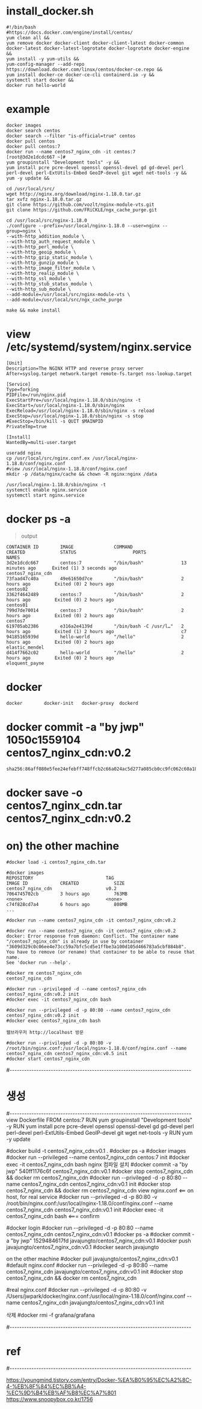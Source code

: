 # install_docker.sh

```
#!/bin/bash
#https://docs.docker.com/engine/install/centos/
yum clean all &&
yum remove docker docker-client docker-client-latest docker-common docker-latest docker-latest-logrotate docker-logrotate docker-engine &&
yum install -y yum-utils &&
yum-config-manager --add-repo https://download.docker.com/linux/centos/docker-ce.repo &&
yum install docker-ce docker-ce-cli containerd.io -y &&
systemctl start docker &&
docker run hello-world
```

# example
```
docker images
docker search centos
docker search --filter "is-official=true" centos
docker pull centos
docker pull centos:7
docker run --name centos7_nginx_cdn -it centos:7
[root@3d2e1dcdc667 ~]#  
yum groupinstall "Development tools" -y &&
yum install pcre pcre-devel openssl openssl-devel gd gd-devel perl perl-devel perl-ExtUtils-Embed GeoIP-devel git wget net-tools -y &&
yum -y update &&

cd /usr/local/src/
wget http://nginx.org/download/nginx-1.18.0.tar.gz
tar xvfz nginx-1.18.0.tar.gz
git clone https://github.com/vozlt/nginx-module-vts.git
git clone https://github.com/FRiCKLE/ngx_cache_purge.git

cd /usr/local/src/nginx-1.18.0
./configure --prefix=/usr/local/nginx-1.18.0 --user=nginx --group=nginx \
--with-http_addition_module \
--with-http_auth_request_module \
--with-http_perl_module \
--with-http_geoip_module \
--with-http_gzip_static_module \
--with-http_gunzip_module \
--with-http_image_filter_module \
--with-http_realip_module \
--with-http_ssl_module \
--with-http_stub_status_module \
--with-http_sub_module \
--add-module=/usr/local/src/nginx-module-vts \
--add-module=/usr/local/src/ngx_cache_purge

make && make install
```

# view /etc/systemd/system/nginx.service
```
[Unit]
Description=The NGINX HTTP and reverse proxy server
After=syslog.target network.target remote-fs.target nss-lookup.target

[Service]
Type=forking
PIDFile=/run/nginx.pid
ExecStartPre=/usr/local/nginx-1.18.0/sbin/nginx -t
ExecStart=/usr/local/nginx-1.18.0/sbin/nginx
ExecReload=/usr/local/nginx-1.18.0/sbin/nginx -s reload
ExecStop=/usr/local/nginx-1.18.0/sbin/nginx -s stop
#ExecStop=/bin/kill -s QUIT $MAINPID
PrivateTmp=true

[Install]
WantedBy=multi-user.target
```

```
useradd nginx
cp /usr/local/src/nginx.conf.ex /usr/local/nginx-1.18.0/conf/nginx.conf
#view /usr/local/nginx-1.18.0/conf/nginx.conf
mkdir -p /data/nginx/cache && chown -R nginx:nginx /data

/usr/local/nginx-1.18.0/sbin/nginx -t
systemctl enable nginx.service
systemctl start nginx.service
```


# docker ps -a
> output
```
CONTAINER ID        IMAGE               COMMAND                  CREATED             STATUS                     PORTS               NAMES
3d2e1dcdc667        centos:7            "/bin/bash"              13 minutes ago      Exited (1) 3 seconds ago                       centos7_nginx_cdn
73faad47c40a        49e61650d7ce        "/bin/bash"              2 hours ago         Exited (0) 2 hours ago                         centos02
3362f4642489        centos:7            "/bin/bash"              2 hours ago         Exited (0) 2 hours ago                         centos01
799d7de70014        centos:7            "/bin/bash"              2 hours ago         Exited (0) 2 hours ago                         centos7
619705ab2386        e316a2e4139d        "/bin/bash -C /usr/l…"   2 hours ago         Exited (1) 2 hours ago                         c7
94185165939d        hello-world         "/hello"                 2 hours ago         Exited (0) 2 hours ago                         elastic_mendel
d414f7662c02        hello-world         "/hello"                 2 hours ago         Exited (0) 2 hours ago                         eloquent_payne
```

# docker
```
docker        docker-init   docker-proxy  dockerd   
```

# docker commit -a "by jwp" 1050c1559104 centos7_nginx_cdn:v0.2
```
sha256:86aff080e5fee24efebff748ffcb2c66a024ac5d277a085cb0cc9fc062c60a18
```

# docker save -o centos7_nginx_cdn.tar centos7_nginx_cdn:v0.2

# on) the other machine
```
#docker load -i centos7_nginx_cdn.tar

#docker images
REPOSITORY                           TAG                                              IMAGE ID            CREATED             SIZE
centos7_nginx_cdn                    v0.2                                             7064745702cb        3 hours ago         763MB
<none>                               <none>                                           c74f828cd7a4        6 hours ago         808MB
...

#docker run --name centos7_nginx_cdn -it centos7_nginx_cdn:v0.2

#docker run --name centos7_nginx_cdn -it centos7_nginx_cdn:v0.2
docker: Error response from daemon: Conflict. The container name "/centos7_nginx_cdn" is already in use by container "3609d329c0c06ee4e73cc59a7bfc5cd5e1ffbe3a100d105d466783a5cbf884b8". You have to remove (or rename) that container to be able to reuse that name.
See 'docker run --help'.

#docker rm centos7_nginx_cdn
centos7_nginx_cdn

#docker run --privileged -d --name centos7_nginx_cdn  centos7_nginx_cdn:v0.2 init
#docker exec -it centos7_nginx_cdn bash

#docker run --privileged -d -p 80:80 --name centos7_nginx_cdn centos7_nginx_cdn:v0.2 init
#docker exec centos7_nginx_cdn bash

웹브라우저 http://localhost 방문 

#docker run --privileged -d -p 80:80 -v /root/bin/nginx.conf:/usr/local/nginx-1.18.0/conf/nginx.conf --name centos7_nginx_cdn centos7_nginx_cdn:v0.5 init
#docker start centos7_nginx_cdn
```

#---------------------------------------------------------------------------
# 생성
#---------------------------------------------------------------------------
view Dockerfile
FROM centos:7
RUN yum groupinstall "Development tools" -y 
RUN yum install pcre pcre-devel openssl openssl-devel gd gd-devel perl perl-devel perl-ExtUtils-Embed GeoIP-devel git wget net-tools -y 
RUN yum -y update 

#docker build -t centos7_nginx_cdn:v0.1 .
#docker ps -a
#docker images
#docker run --privileged --name centos7_nginx_cdn centos:7 init
#docker exec -it centos7_nginx_cdn bash
nginx 컴파일 설치 
#docker commit -a "by jwp" 540ff1176c6f centos7_nginx_cdn:v0.1
#docker stop centos7_nginx_cdn && docker rm centos7_nginx_cdn
#docker run --privileged -d -p 80:80 --name centos7_nginx_cdn centos7_nginx_cdn:v0.1 init
#docker stop centos7_nginx_cdn && docker rm centos7_nginx_cdn
view nginx.conf <== on host, for real service
#docker run --privileged -d -p 80:80 -v /root/bin/nginx.conf:/usr/local/nginx-1.18.0/conf/nginx.conf --name centos7_nginx_cdn centos7_nginx_cdn:v0.1 init
#docker exec -it centos7_nginx_cdn bash <=== confirm

#docker login
#docker run --privileged -d -p 80:80 --name centos7_nginx_cdn centos7_nginx_cdn:v0.1
#docker ps -a
#docker commit -a "by jwp" 1529484617fd javajungto/centos7_nginx_cdn:v0.1
#docker push javajungto/centos7_nginx_cdn:v0.1 
#docker search javajungto

on the other machine
#docker pull javajungto/centos7_nginx_cdn:v0.1
#default nginx.conf
#docker run --privileged -d -p 80:80 --name centos7_nginx_cdn javajungto/centos7_nginx_cdn:v0.1 init
#docker stop centos7_nginx_cdn && docker rm centos7_nginx_cdn

#real nginx.conf
#docker run --privileged -d -p 80:80 -v /Users/jwpark/docker/nginx.conf:/usr/local/nginx-1.18.0/conf/nginx.conf --name centos7_nginx_cdn javajungto/centos7_nginx_cdn:v0.1 init

삭제
#docker rmi -f grafana/grafana

#---------------------------------------------------------------------------
# ref
#---------------------------------------------------------------------------

https://youngmind.tistory.com/entry/Docker-%EA%B0%95%EC%A2%8C-4-%EB%8F%84%EC%BB%A4-%EC%9D%B4%EB%AF%B8%EC%A7%801
https://www.snoopybox.co.kr/1756
